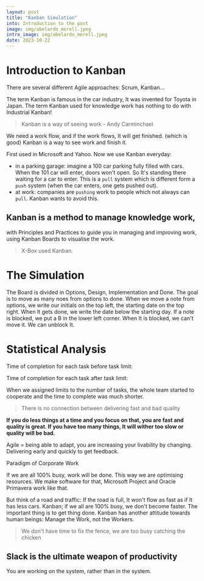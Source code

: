```yaml
---
layout: post
title: "Kanban Simulation"
into: Introduction to the post
image: img/abelardo_morell.jpeg
intro_image: img/abelardo_morell.jpeg
date: 2023-10-22
---
```


# Introduction to Kanban

There are several different Agile approaches: Scrum, Kanban...

The term Kanban is famous in the car industry, It was invented for Toyota in Japan.
The term Kanban used for knowledge work has nothing to do with Industrial Kanban!

> Kanban is a way of seeing work  - Andy Carminchael

We need a work flow, and if the work flows, It will get finished. (which is good)
Kanban is a way to see work and finish it.

First used in Microsoft and Yahoo. Now we use Kanban everyday:
- in a parking garage: imagine a 100 car parking fully filled with cars. When the 101 car will enter, doors won't open. So It's standing there waiting for a car to enter. This is a `pull` system which is different form a `push` system (when the car enters, one gets pushed out).
- at work: companies are `pushing`  work to people which not always can `pull`. Kanban wants to avoid this.

## Kanban is a method to manage knowledge work,
with Principles and Practices to guide you in managing and improving work, using Kanban Boards to visualise the work.
> X-Box used Kanban.

# The Simulation

The Board is divided in Options, Design, Implementation and Done. The goal is to move as many noes from options to done. When we move a note from options, we write our initials on the top left, the starting date on the top right. When It gets done, we write the date below the starting day.
If a note is blocked, we put a B in the lower left corner. When It is blocked, we can't move it. We can unblock It.

# Statistical Analysis

Time of completion for each task before task limit:


Time of completion for each task after task limit:

When we assigned limits to the number of tasks, the whole team started to cooperate and the time to complete was much shorter.

> There is no connection between delivering fast and bad quality

**If you do less things at a time and you focus on that, you are fast and quality is great. If you have too many things, It will wither too slow or quality will be bad.**

Agile = being able to adapt, you are increasing your livability by changing. Delivering early and quickly to get feedback.

Paradigm of Corporate Work

If we are all 100% busy, work will be done. This way we are optimising resources.
We make software for that, Microsoft Project and Oracle Primavera work like that.

But think of a road and traffic: If the road is full, It won't flow as fast as if It has less cars.
Kanban; if we all are 100% busy, we don't become faster. The important thing is to get thing done.
Kanban has another attitude towards human beings: Manage the Work, not the Workers.

> We don't have time to fix the fence, we are too busy catching the chicken

## Slack is the ultimate weapon of productivity

You are working on the system, rather than in the system.
